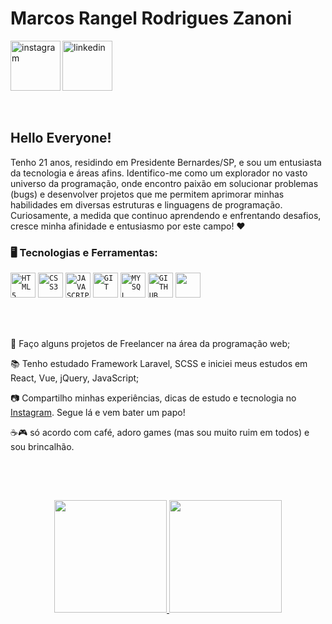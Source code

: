 <div dsplay="inline-block">
 
 <h1 align="left">Marcos Rangel Rodrigues Zanoni</h1>
 <a href="https://www.instagram.com/marcosrangelll/">
    <img align="left" width="80px" src="https://i.ibb.co/qkGSp1D/instagram.png" alt="instagram" style="vertical-align:top;">
  </a> 
  <a href="https://www.linkedin.com/in/marcos-rangel-r-zanoni-0734891b9/">
    <img width="80px" src="https://i.ibb.co/RyZx12b/linkedin.png" alt="linkedin" style="vertical-align:top;">
  </a>
</div>

</br>
</br>

## Hello Everyone!

Tenho 21 anos, residindo em Presidente Bernardes/SP, e sou um entusiasta da tecnologia e áreas afins. Identifico-me como um explorador no vasto universo da programação, onde encontro paixão em solucionar problemas (bugs) e desenvolver projetos que me permitem aprimorar minhas habilidades em diversas estruturas e linguagens de programação. Curiosamente, a medida que continuo aprendendo e enfrentando desafios, cresce minha afinidade e entusiasmo por este campo! ❤

### 🖥️ Tecnologias e Ferramentas:

<code><img width="40px" src="https://cdn.jsdelivr.net/gh/devicons/devicon/icons/html5/html5-original-wordmark.svg" title = "HTML5"/></code>
<code><img width="40px" src="https://cdn.jsdelivr.net/gh/devicons/devicon/icons/css3/css3-original-wordmark.svg" title = "CSS3"/></code>
<code><img width="40px" src="https://cdn.jsdelivr.net/gh/devicons/devicon/icons/javascript/javascript-original.svg" title = "JAVASCRIPT"/></code>
<code><img width="40px" src="https://cdn.jsdelivr.net/gh/devicons/devicon/icons/git/git-original.svg" title = "GIT"/></code>
<code><img width="40px" src="https://cdn.jsdelivr.net/gh/devicons/devicon/icons/mysql/mysql-original.svg" title = "MYSQL"/></code>
<code><img width="40px" src="https://cdn.jsdelivr.net/gh/devicons/devicon/icons/github/github-original.svg" title = "GITHUB"/></code>
<code><img src="https://cdn.jsdelivr.net/gh/devicons/devicon/icons/laravel/laravel-plain-wordmark.svg" width="40px" height="40px" /></code>

</br>
</br>

<div display="inline-block">
 <p align="left">🤿 Faço alguns projetos de Freelancer na área da programação web;</p>
 <p align="left">📚 Tenho estudado Framework Laravel, SCSS e iniciei meus estudos em React, Vue, jQuery, JavaScript;</p>
 <p align="left">📷 Compartilho minhas experiências, dicas de estudo e tecnologia no <a href="https://www.instagram.com/marcosrangelll">Instagram</a>. Segue lá e vem bater um papo!</p>
 <p align="left">☕🎮 só acordo com café, adoro games (mas sou muito ruim em todos) e sou brincalhão.</p>
</div>

</br>
</br>

##
<p align="center">
<a href="https://github.com/Marcos-Rangel-Zanoni">
  <img height="180em" src="https://github-readme-stats-eight-theta.vercel.app/api?username=Marcos-Rangel-Zanoni&show_icons=true&theme=algolia&include_all_commits=true&count_private=true"/>
  <img height="180em" src="https://github-readme-stats-eight-theta.vercel.app/api/top-langs/?username=Marcos-Rangel-Zanoni&layout=compact&langs_count=8&theme=algolia"/>
</a>
</p>
<!--
**Marcos-Rangel-Zanoni/Marcos-Rangel-Zanoni** is a ✨ _special_ ✨ repository because its `README.md` (this file) appears on your GitHub profile.

Here are some ideas to get you started:

- 🔭 I’m currently working on ...
- 🌱 I’m currently learning ...
- 👯 I’m looking to collaborate on ...
- 🤔 I’m looking for help with ...
- 💬 Ask me about ...
- 📫 How to reach me: ...
- 😄 Pronouns: ...
- ⚡ Fun fact: ...
  -->
